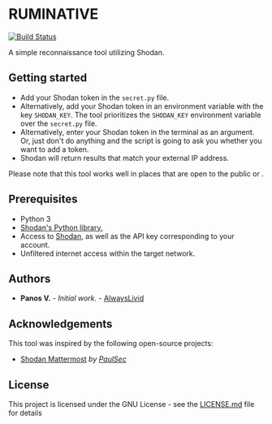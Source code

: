 # RUMINATIVE
[![Build Status](https://travis-ci.org/alwayslivid/ruminative.svg?branch=master)](https://travis-ci.org/alwayslivid/ruminative)

A simple reconnaissance tool utilizing Shodan. 

## Getting started

* Add your Shodan token in the `secret.py` file.
* Alternatively, add your Shodan token in an environment variable with the key `SHODAN_KEY`. The tool prioritizes the `SHODAN_KEY` environment variable over the `secret.py` file.
* Alternatively, enter your Shodan token in the terminal as an argument. Or, just don't do anything and the script is going to ask you whether you want to add a token.
* Shodan will return results that match your external IP address.

Please note that this tool works well in places that are open to the public or .

## Prerequisites

* Python 3
* [Shodan's Python library.](https://pypi.python.org/simple/shodan/)
* Access to [Shodan](https://shodan.io), as well as the API key corresponding to your account.
* Unfiltered internet access within the target network.

## Authors

* **Panos V.** - *Initial work.* - [AlwaysLivid](https://alwayslivid.com)

## Acknowledgements

This tool was inspired by the following open-source projects:

* [Shodan Mattermost](https://github.com/PaulSec/Shodan-mattermost) *by [PaulSec](https://github.com/PaulSec)*

## License

This project is licensed under the GNU License - see the [LICENSE.md](LICENSE.md) file for details